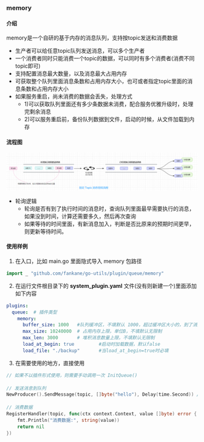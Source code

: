 ### memory
#### 介绍
memory是一个自研的基于内存的消息队列，支持按topic发送和消费数据
- 生产者可以给任意topic队列发送消息，可以多个生产者
- 一个消费者同时只能消费一个topic的数据，可以同时有多个消费者(消费不同topic即可)
- 支持配置消息最大数量，以及消息最大占用内存
- 可获取整个队列里面消息条数和占用内存大小，也可或者指定topic里面的消息条数和占用内存大小
- 如果服务重启，尚未消费的数据会丢失，处理方式
  - 1)可以获取队列里面还有多少条数据未消费，配合服务优雅升级时，处理完剩余消息
  - 2)可以服务重启前，备份队列数据到文件，启动的时候，从文件加载到内存

#### 流程图
![avatar](../../image/mem_queue.png)
- 轮询逻辑
  - 轮询是否有到了执行时间的消息时，查询队列里面最早需要执行的消息，如果没到时间，计算还需要多久，然后再次查询
  - 如果等待的时间里面，有新消息加入，判断是否比原来的预期时间更早，则更新等待时间。

#### 使用样例
1. 在入口，比如 main.go 里面隐式导入 memory 包路径
```go 
import _ "github.com/fankane/go-utils/plugin/queue/memory"
```

2. 在运行文件根目录下的 **system_plugin.yaml** 文件(没有则新建一个)里面添加如下内容
```yaml
plugins:
  queue:  # 插件类型
    memory:
      buffer_size: 1000   #队列缓冲区，不填默认 1000，超过缓冲区大小的，到了消费的时间，入消费队列会阻塞
      max_size: 10240000  # 占用内存上限，单位B，不填默认无限制
      max_len: 3000       # 堆积消息数量上限，不填默认无限制
      load_at_begin: true         #启动时加载数据，默认false
      load_file: "./backup"       #当load_at_begin=true时必填
```

3. 在需要使用的地方，直接使用
```go
// 如果不以插件形式使用，则需要手动调用一次 InitQueue()

// 发送消息到队列
NewProducer().SendMessage(topic, []byte("hello"), Delay(time.Second)) //发送消息到队列，延迟1秒消费

// 消费数据
RegisterHandler(topic, func(ctx context.Context, value []byte) error {
    fmt.Println("消费数据:", string(value))
    return nil
})
```